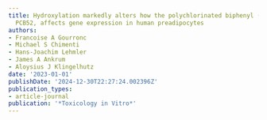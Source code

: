 ```yaml
---
title: Hydroxylation markedly alters how the polychlorinated biphenyl (PCB) congener,
  PCB52, affects gene expression in human preadipocytes
authors:
- Francoise A Gourronc
- Michael S Chimenti
- Hans-Joachim Lehmler
- James A Ankrum
- Aloysius J Klingelhutz
date: '2023-01-01'
publishDate: '2024-12-30T22:27:24.002396Z'
publication_types:
- article-journal
publication: '*Toxicology in Vitro*'
---
```

